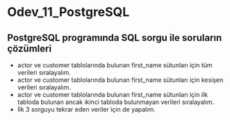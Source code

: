 # Odev_11_PostgreSQL

## PostgreSQL programında SQL sorgu ile soruların çözümleri

- actor ve customer tablolarında bulunan first_name sütunları için tüm verileri sıralayalım.
- actor ve customer tablolarında bulunan first_name sütunları için kesişen verileri sıralayalım.
- actor ve customer tablolarında bulunan first_name sütunları için ilk tabloda bulunan ancak ikinci tabloda bulunmayan verileri sıralayalım.
- İlk 3 sorguyu tekrar eden veriler için de yapalım.
